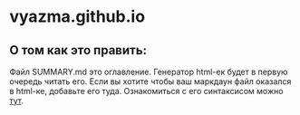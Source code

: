 # vyazma.github.io
## О том как это править: 
Файл SUMMARY.md это оглавление. Генератор html-ек будет в первую очередь читать его. Если вы хотите чтобы ваш маркдаун файл оказался в html-ке, добавьте его туда. Ознакомиться с его синтаксисом можно [тут](http://rust-lang.github.io/mdBook/format/summary.html).
